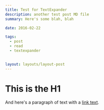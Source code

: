 ```yaml
---
title: Test for TextExpander
description: another test post MD file
summary: Here's some blah, blah

date: 2016-02-22

tags:
  - post
  - read
  - textexpander
 

layout: layouts/layout-post
---
```

# This is the H1

And here's a paragraph of text with a [link text](http://example.com/ "title attribute").